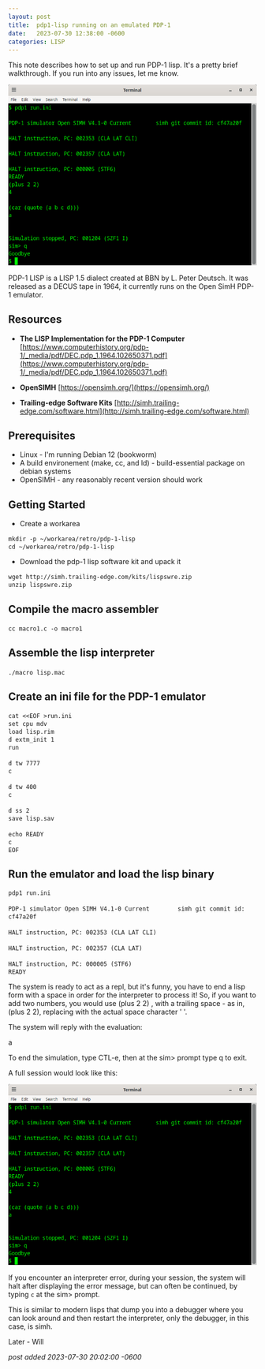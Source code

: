 ```yaml
---
layout:	post
title:	pdp1-lisp running on an emulated PDP-1
date:	2023-07-30 12:38:00 -0600
categories:	LISP
---
```

This note describes how to set up and run PDP-1 lisp. It's a pretty brief walkthrough. If you run into any issues, let me know.


![one](/assets/img/lisp/Terminal_003.png)


<!--more-->
PDP-1 LISP is a LISP 1.5 dialect created at BBN by L. Peter Deutsch. It was released as a DECUS tape in 1964, it currently runs on the Open SimH PDP-1 emulator.

## Resources 
* **The LISP Implementation for the PDP-1 Computer**
[https://www.computerhistory.org/pdp-1/_media/pdf/DEC.pdp_1.1964.102650371.pdf](https://www.computerhistory.org/pdp-1/_media/pdf/DEC.pdp_1.1964.102650371.pdf)

* **OpenSIMH** [https://opensimh.org/](https://opensimh.org/)

* **Trailing-edge Software Kits** [http://simh.trailing-edge.com/software.html](http://simh.trailing-edge.com/software.html)

## Prerequisites

* Linux - I'm running Debian 12 (bookworm)
* A build environement (make, cc, and ld) - build-essential package on debian systems
* OpenSIMH - any reasonably recent version should work

## Getting Started

* Create a workarea

```
mkdir -p ~/workarea/retro/pdp-1-lisp
cd ~/workarea/retro/pdp-1-lisp
```

* Download the pdp-1 lisp software kit and upack it

```
wget http://simh.trailing-edge.com/kits/lispswre.zip
unzip lispswre.zip
```

## Compile the macro assembler

`cc macro1.c -o macro1`

## Assemble the lisp interpreter

`./macro lisp.mac`

## Create an ini file for the PDP-1 emulator


```
cat <<EOF >run.ini
set cpu mdv
load lisp.rim
d extm_init 1
run

d tw 7777
c

d tw 400
c

d ss 2
save lisp.sav

echo READY
c
EOF
```

## Run the emulator and load the lisp binary

```
pdp1 run.ini

PDP-1 simulator Open SIMH V4.1-0 Current        simh git commit id: cf47a20f

HALT instruction, PC: 002353 (CLA LAT CLI)

HALT instruction, PC: 002357 (CLA LAT)

HALT instruction, PC: 000005 (STF6)
READY
```

The system is ready to act as a repl, but it's funny, you have to end a lisp form with a space in order for the interpreter to process it! So, if you want to add two numbers, you would use
(plus 2 2) , with a trailing space - as in, (plus 2 2)<SPACE>, replacing <SPACE> with the actual space character ' '.

The system will reply with the evaluation:

a

To end the simulation, type CTL-e, then at the sim> prompt type q to exit.

A full session would look like this:

![one](/assets/img/lisp/Terminal_003.png)


If you encounter an interpreter error, during your session, the system will halt after displaying the error message, but can often be continued, by typing `c` at the sim> prompt.

This is similar to modern lisps that dump you into a debugger where you can look around and then restart the interpreter, only the debugger, in this case, is simh.


Later - Will

*post added 2023-07-30 20:02:00 -0600*
